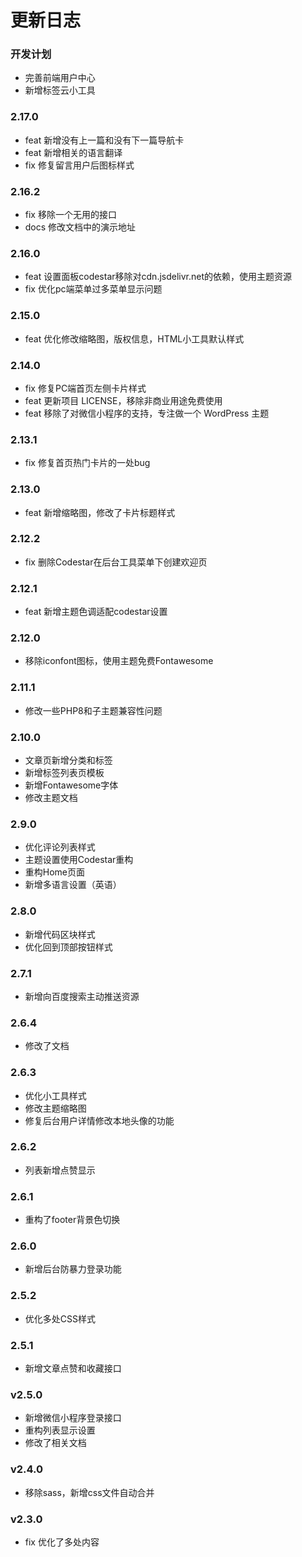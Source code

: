 更新日志
====


### 开发计划
- 完善前端用户中心
- 新增标签云小工具


### 2.17.0
- feat 新增没有上一篇和没有下一篇导航卡
- feat 新增相关的语言翻译
- fix 修复留言用户后图标样式


### 2.16.2
- fix 移除一个无用的接口
- docs 修改文档中的演示地址


### 2.16.0
- feat 设置面板codestar移除对cdn.jsdelivr.net的依赖，使用主题资源
- fix 优化pc端菜单过多菜单显示问题


### 2.15.0
- feat 优化修改缩略图，版权信息，HTML小工具默认样式


### 2.14.0
- fix 修复PC端首页左侧卡片样式
- feat 更新项目 LICENSE，移除非商业用途免费使用 
- feat 移除了对微信小程序的支持，专注做一个 WordPress 主题


### 2.13.1
- fix 修复首页热门卡片的一处bug


### 2.13.0
- feat 新增缩略图，修改了卡片标题样式


### 2.12.2
- fix 删除Codestar在后台工具菜单下创建欢迎页


### 2.12.1
- feat 新增主题色调适配codestar设置


### 2.12.0
- 移除iconfont图标，使用主题免费Fontawesome


### 2.11.1
- 修改一些PHP8和子主题兼容性问题


### 2.10.0
- 文章页新增分类和标签
- 新增标签列表页模板
- 新增Fontawesome字体
- 修改主题文档


### 2.9.0
- 优化评论列表样式
- 主题设置使用Codestar重构
- 重构Home页面
- 新增多语言设置（英语）


### 2.8.0
- 新增代码区块样式
- 优化回到顶部按钮样式


### 2.7.1
- 新增向百度搜索主动推送资源


### 2.6.4
- 修改了文档


### 2.6.3
- 优化小工具样式
- 修改主题缩略图
- 修复后台用户详情修改本地头像的功能


### 2.6.2
- 列表新增点赞显示


### 2.6.1
- 重构了footer背景色切换


### 2.6.0
- 新增后台防暴力登录功能


### 2.5.2
- 优化多处CSS样式


### 2.5.1
- 新增文章点赞和收藏接口


### v2.5.0
- 新增微信小程序登录接口
- 重构列表显示设置
- 修改了相关文档


### v2.4.0
- 移除sass，新增css文件自动合并


### v2.3.0
- fix 优化了多处内容

